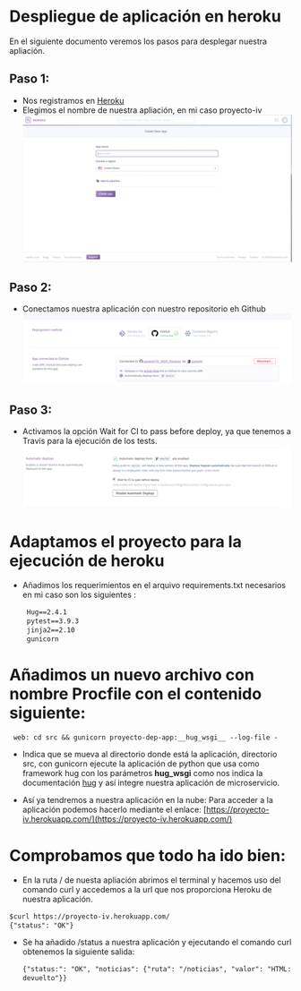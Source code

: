 # Despliegue de aplicación en heroku

En el siguiente documento veremos los pasos para desplegar nuestra apliación.

## Paso 1:
- Nos registramos en [Heroku](https://www.heroku.com/)
- Elegimos el nombre de nuestra apliación, en mi caso proyecto-iv
![create](https://github.com/juaneml/IV_1819_Proyecto/blob/master/doc/images/create_new_app.png)

## Paso 2:
- Conectamos nuestra aplicación con nuestro repositorio eh Github
![connect](https://github.com/juaneml/IV_1819_Proyecto/blob/master/doc/images/conect_github.png)

## Paso 3:
- Activamos la opción Wait for CI to pass before deploy, ya que tenemos a Travis para
la ejecución de los tests.
![automatic_desploy](https://github.com/juaneml/IV_1819_Proyecto/blob/master/doc/images/automatic_deploys.png)

# Adaptamos el proyecto para la ejecución de heroku
- Añadimos los requerimientos en el arquivo requirements.txt necesarios en mi caso son los siguientes :
   ~~~
    Hug==2.4.1
    pytest==3.9.3
    jinja2==2.10
    gunicorn
   ~~~
# Añadimos un nuevo archivo con nombre Procfile con el contenido siguiente:
  ~~~ 
   web: cd src && gunicorn proyecto-dep-app:__hug_wsgi__ --log-file -
  ~~~
 - Indica que se mueva al directorio donde está la aplicación, directorio src, con gunicorn ejecute la aplicación de python que usa como framework hug  con los parámetros __hug_wsgi__ como nos indica la documentación [hug](https://www.hug.rest/website/quickstart) y así integre nuestra aplicación de microservicio.

 - Así ya tendremos a nuestra aplicación en la nube:
 Para acceder a la aplicación podemos hacerlo mediante el enlace: [https://proyecto-iv.herokuapp.com/](https://proyecto-iv.herokuapp.com/)


 # Comprobamos que todo ha ido bien:
  - En la ruta / de nuesta apliación abrimos el terminal y hacemos uso del comando curl y accedemos a la url que nos proporciona Heroku de    nuestra aplicación.
  
   ~~~
   $curl https://proyecto-iv.herokuapp.com/
   {"status": "OK"}
   ~~~
 - Se ha añadido /status a nuestra aplicación y ejecutando el comando curl obtenemos la siguiente salida:
   ~~~
   {"status:": "OK", "noticias": {"ruta": "/noticias", "valor": "HTML: devuelto"}}
   ~~~
